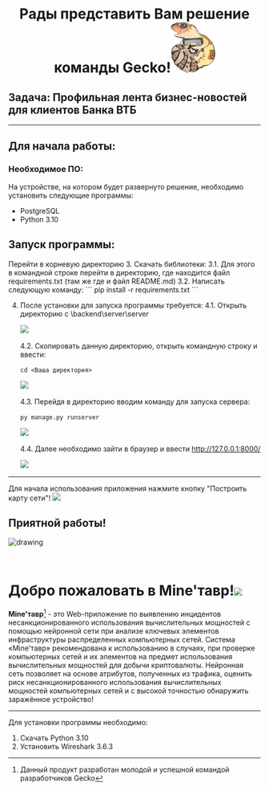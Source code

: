<h1 align="center">Рады представить Вам решение команды Gecko!<img src="static/img/логотип Gecko.png" alt="logo" height="100"/></h1>
<h2>Задача: Профильная лента бизнес-новостей для клиентов Банка ВТБ</h2>
<hr>
<h2>Для начала работы:</h2>
<h3>Необходимое ПО:</h3>
<p>На устройстве, на котором будет развернуто решение, необходимо установить следующие программы:</p>
<ul>
  <li>PostgreSQL</li>
  <li>Python 3.10</li>
</ul>
<h2>Запуск программы:</h2>
Перейти в корневую директорию 
3. Скачать библиотеки:
    3.1. Для этого в командной строке перейти в директорию, где находится файл requirements.txt (там же где и файл README.md)
    3.2. Написать следующую команду:
    ```
    pip install -r requirements.txt
    ```

4. После установки для запуска программы требуется:
    4.1. Открыть директорию с \backend\server\server

    ![](Безымянный.png)

    4.2. Скопировать данную директорию, открыть командную строку и ввести:
    ```
    cd <Ваша директория>
    ```

    ![](cd.png)

    4.3. Перейдя в директорию вводим команду для запуска сервера:
    ```
    py manage.py runserver
    ```

    ![](py....png)

    4.4. Далее необходимо зайти в браузер и ввести http://127.0.0.1:8000/

    ![](loc.png)
____
Для начала использования приложения нажмите кнопку "Построить карту сети"!
![](%D0%BB%D0%BE%D0%BA%D0%B0%D0%BB%D0%BA%D0%B0%D1%80%D1%82%D0%B0.png)

<h2>Приятной работы!</h2> 

[^1]: Данный продукт разработан молодой и успешной командой разработчиков Gecko
<img src="логотипGecko.svg" alt="drawing" width="150"/>

  <img></ol>
</ul>


<h1>Добро пожаловать в Mine'тавр!<img src="Резервная_копия_mineтавар.svg" width="90"/>
</h1>

__Mine'тавр__[^1] - это Web-приложение по выявлению инцидентов несанкционированного использования вычислительных мощностей c помощью нейронной сети при анализе ключевых элементов инфраструктуры распределенных компьютерных сетей.
Система «Mine'тавр» рекомендована к использованию в случаях, при проверке компьютерных сетей и их элементов на предмет использования вычислительных мощностей для добычи криптовалюты.
Нейронная сеть позволяет на основе атрибутов, полученных из трафика, оценить риск несанкционированного использования вычислительных мощностей компьютерных сетей и с высокой точностью обнаружить заражённое устройство!
_____
Для установки программы необходимо:
1. Скачать Python 3.10
2. Установить Wireshark 3.6.3
